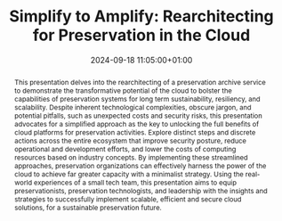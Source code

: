 ---
abstract: This presentation delves into the rearchitecting of a preservation archive
  service to demonstrate the transformative potential of the cloud to bolster the
  capabilities of preservation systems for long term sustainability, resiliency, and
  scalability. Despite inherent technological complexities, obscure jargon, and potential
  pitfalls, such as unexpected costs and security risks, this presentation advocates
  for a simplified approach as the key to unlocking the full benefits of cloud platforms
  for preservation activities. Explore distinct steps and discrete actions across
  the entire ecosystem that improve security posture, reduce operational and development
  efforts, and lower the costs of computing resources based on industry concepts.
  By implementing these streamlined approaches, preservation organizations can effectively
  harness the power of the cloud to achieve far greater capacity with a minimalist
  strategy. Using the real-world experiences of a small tech team, this presentation
  aims to equip preservationists, preservation technologists, and leadership with
  the insights and strategies to successfully implement scalable, efficient and secure
  cloud solutions, for a sustainable preservation future.
creators:
- Allison Ruffner
date: 2024-09-18 11:05:00+01:00
document_url: https://zenodo.org/records/13226918/download/pdf
grand_parent: iPRES
institutions: []
keywords:
- information technology for dp
- scaling up
landing_page_url: https://zenodo.org/records/13226918
language: eng
layout: publication
license: Creative Commons Attribution Share-Alike 4.0 (CC-BY-SA-4.0)
notes_url: https://docs.google.com/document/d/1FD-lIrViKGWNpBR8inlhbkoudzx4OqY7IM5C7anGIn0/edit#heading=h.aar4tupij1po
parent: iPRES 2024
publication_type: lightning talk
size: null
slides_url: https://zenodo.org/records/13226918
source_name: iPRES
stream_url: https://www.archief.vlaanderen.be/archief/records/dossiers/5acb210228ce4315ae650812d056a482329eb83ed2dc42398a51505dc153be81/documents/3c201d717da7420295f0ae90d0b0b1e9787aeff96d2548fb8552074190b13848
title: 'Simplify to Amplify: Rearchitecting for Preservation in the Cloud'
year: 2024
---